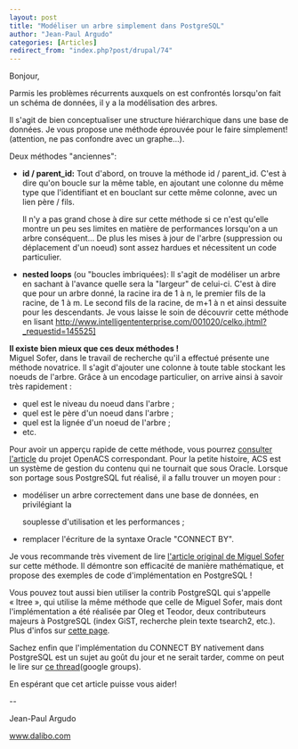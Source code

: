 ```yaml
---
layout: post
title: "Modéliser un arbre simplement dans PostgreSQL"
author: "Jean-Paul Argudo"
categories: [Articles]
redirect_from: "index.php?post/drupal/74"
---
```



<p></p>

<!--more-->


<p>

Bonjour,

Parmis les problèmes récurrents auxquels on est confrontés lorsqu'on fait un schéma de données, il y a la modélisation des arbres.

Il s'agit de bien conceptualiser une structure hiérarchique dans une base de données. Je vous propose une méthode éprouvée pour le faire simplement! (attention, ne pas confondre avec un graphe...).

</p>

<p>

Deux méthodes "anciennes":</p>

<ul>

<li><strong>id / parent_id:</strong> Tout d'abord, on trouve la méthode id / parent_id. C'est à dire qu'on boucle sur la même table, en ajoutant une colonne du même type que l'identifiant et en bouclant sur cette même colonne, avec un lien père / fils.

Il n'y a pas grand chose à dire sur cette méthode si ce n'est qu'elle montre un peu ses limites en matière de performances lorsqu'on a un arbre conséquent... De plus les mises à jour de l'arbre (suppression ou déplacement d'un noeud) sont assez hardues et nécessitent un code particulier.</li>

<li><strong>nested loops</strong> (ou "boucles imbriquées): Il s'agit de modéliser un arbre en sachant à l'avance quelle sera la "largeur" de celui-ci. C'est à dire que pour un arbre donné, la racine ira de 1 à n, le premier fils de la racine, de 1 à m. Le second fils de la racine, de m+1 à n et ainsi dessuite pour les descendants. Je vous laisse le soin de découvrir cette méthode en lisant <a href="http://www.intelligententerprise.com/001020/celko.jhtml?_requestid=145525%5D" target="_blank">http://www.intelligententerprise.com/001020/celko.jhtml?_requestid=145525]</a></li>

</ul>

<p>

<strong>Il existe bien mieux que ces deux méthodes&nbsp;!</strong><br /> Miguel Sofer, dans le travail de recherche qu'il a effectué présente une méthode novatrice. Il s'agit d'ajouter une colonne à toute table stockant les noeuds de l'arbre. Grâce à un encodage particulier, on arrive ainsi à savoir très rapidement&nbsp;:

</p>

<ul>

<li>quel est le niveau du noeud dans l'arbre&nbsp;;</li>

<li>quel est le père d'un noeud dans l'arbre&nbsp;;</li>

<li>quel est la lignée d'un noeud de l'arbre&nbsp;;</li>

<li>etc.</li>

</ul>

<p>

Pour avoir un apperçu rapide de cette méthode, vous pourrez <a href="http://openacs.org/forums/message-view?message_id=18365">consulter l'article</a> du projet OpenACS correspondant. Pour la petite histoire, ACS est un système de gestion du contenu qui ne tournait que sous Oracle. Lorsque son portage sous PostgreSQL fut réalisé, il a fallu trouver un moyen pour&nbsp;:</p>

<ul>

<li>modéliser un arbre correctement dans une base de données, en privilégiant la

souplesse d'utilisation et les performances&nbsp;;</li>

<li>remplacer l'écriture de la syntaxe Oracle "CONNECT BY".</li>

</ul>

<p>

Je vous recommande très vivement de lire <a href="http://www.utdt.edu/%7Emig/sql-trees/">l'article original de Miguel Sofer</a> sur cette méthode. Il démontre son efficacité de manière mathématique, et propose des exemples de code d'implémentation en PostgreSQL&nbsp;!</p>

<p>Vous pouvez tout aussi bien utiliser la contrib PostgreSQL qui s'appelle «&nbsp;ltree&nbsp;», qui utilise la même méthode que celle de Miguel Sofer, mais dont l'implémentation a été réalisée par Oleg et Teodor, deux contributeurs majeurs à PostgreSQL (index GiST, recherche plein texte tsearch2, etc.). Plus d'infos sur <a href="http://www.sai.msu.su/%7Emegera/postgres/gist/ltree/" target="_blank">cette page</a>.

</p>

<p>

Sachez enfin que l'implémentation du CONNECT BY nativement dans PostgreSQL est un sujet au goût du jour et ne serait tarder, comme on peut le lire sur <a href="http://groups.google.fr/groups?hl=fr&amp;lr=&amp;ie=UTF-8&amp;threadm=42064EBB.10105%40cybertec.at&amp;rnum=6&amp;prev=/groups%3Fq%3Dconnect%2Bby%2Bpostgresql%26hl%3Dfr%26lr%3D%26ie%3DUTF-8%26scoring%3Dd%26selm%3D42064EBB.10105%2540cybertec.at%26rnum%3D6">ce thread</a>(google groups).

</p>

<p>

En espérant que cet article puisse vous aider!

</p>

<p>

--

Jean-Paul Argudo

<a href="http://www.dalibo.com/" target="_blank">www.dalibo.com</a>

</p>